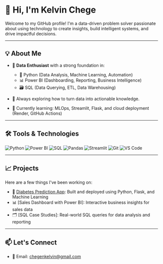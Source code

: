# 👋 Hi, I'm Kelvin Chege

Welcome to my GitHub profile! I'm a data-driven problem solver passionate about using technology to create insights, build intelligent systems, and drive impactful decisions.

---

## 💡 About Me

- 🎯 **Data Enthusiast** with a strong foundation in:
  - 🐍 Python (Data Analysis, Machine Learning, Automation)
  - 📊 Power BI (Dashboarding, Reporting, Business Intelligence)
  - 🗃️ SQL (Data Querying, ETL, Data Warehousing)

- 🧠 Always exploring how to turn data into actionable knowledge.

- 🚀 Currently learning: MLOps, Streamlit, Flask, and cloud deployment (Render, GitHub Actions)

---

## 🛠️ Tools & Technologies

![Python](https://img.shields.io/badge/-Python-3776AB?style=flat&logo=python&logoColor=white)
![Power BI](https://img.shields.io/badge/-PowerBI-F2C811?style=flat&logo=power-bi&logoColor=black)
![SQL](https://img.shields.io/badge/-SQL-4479A1?style=flat&logo=postgresql&logoColor=white)
![Pandas](https://img.shields.io/badge/-Pandas-150458?style=flat&logo=pandas&logoColor=white)
![Streamlit](https://img.shields.io/badge/-Streamlit-FF4B4B?style=flat&logo=streamlit&logoColor=white)
![Git](https://img.shields.io/badge/-Git-F05032?style=flat&logo=git&logoColor=white)
![VS Code](https://img.shields.io/badge/-VSCode-007ACC?style=flat&logo=visual-studio-code&logoColor=white)

---

## 📈 Projects

Here are a few things I've been working on:

- 🧠 [Diabetes Prediction App](https://github.com/Kenicki/diabetes_mlops): Built and deployed using Python, Flask, and Machine Learning
- 📊 [Sales Dashboard with Power BI]: Interactive business insights for sales data
- 🗂️ [SQL Case Studies]: Real-world SQL queries for data analysis and reporting

---

## 📫 Let's Connect

- 📧 Email: chegenkelvin@gmail.com



